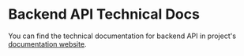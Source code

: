 # Backend API Technical Docs

You can find the technical documentation for backend API in project's [documentation website](https://atareversei.github.io/quardian).